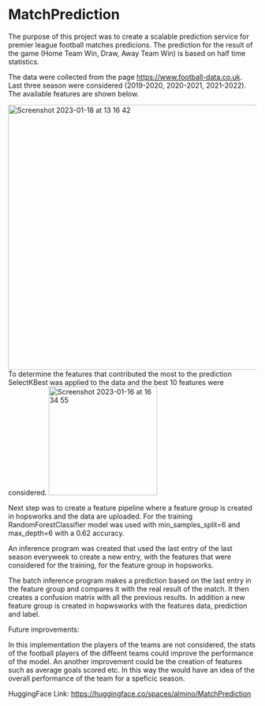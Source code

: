# MatchPrediction

The purpose of this project was to create a scalable prediction service for premier league football matches predicions.
The prediction for the result of the game (Home Team Win, Draw, Away Team Win) is based on half time statistics.

The data were collected from the page https://www.football-data.co.uk. Last three season were considered (2019-2020, 2020-2021, 2021-2022).
The available features are shown below.

<img width="536" alt="Screenshot 2023-01-18 at 13 16 42" src="https://user-images.githubusercontent.com/115500459/213169389-ea68d282-3ba0-4ee2-ae8e-de47d6a04ecc.png">
To determine the features that contributed the most to the prediction SelectKBest was applied to the data and the best 10 features were considered.

<img width="220" alt="Screenshot 2023-01-16 at 16 34 55" src="https://user-images.githubusercontent.com/115500459/213170042-c6d00dc8-f901-44b8-98c8-c5babf622863.png">

Next step was to create a feature pipeline where a feature group is created in hopsworks and the data are uploaded.
For the training RandomForestClassifier model was used with min_samples_split=6 and max_depth=6 with a 0.62 accuracy.

An inference program was created that used the last entry of the last season everyweek to create a new entry, with the features that were considered for the training, for the feature group in hopsworks.

The batch inference program makes a prediction based on the last entry in the feature group and compares it with the real result of the match. It then creates a confusion matrix with all the previous results. In addition a new feature group is created in hopwsworks with the features data, prediction and label.

Future improvements:

In this implementation the players of the teams are not considered, the stats of the football players of the diffeent teams could improve the performance of the model. An another improvement could be the creation of features such as average goals scored etc. 
In this way the would have an idea of the overall performance of the team for a speficic season.

HuggingFace Link: https://huggingface.co/spaces/almino/MatchPrediction
